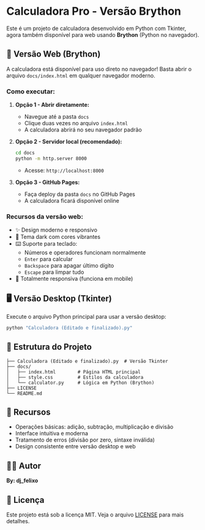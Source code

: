 # Calculadora Pro - Versão Brython

Este é um projeto de calculadora desenvolvido em Python com Tkinter, agora também disponível para web usando **Brython** (Python no navegador).

## 🚀 Versão Web (Brython)

A calculadora está disponível para uso direto no navegador! Basta abrir o arquivo `docs/index.html` em qualquer navegador moderno.

### Como executar:

1. **Opção 1 - Abrir diretamente:**
   - Navegue até a pasta `docs`
   - Clique duas vezes no arquivo `index.html`
   - A calculadora abrirá no seu navegador padrão

2. **Opção 2 - Servidor local (recomendado):**
   ```bash
   cd docs
   python -m http.server 8000
   ```
   - Acesse: `http://localhost:8000`

3. **Opção 3 - GitHub Pages:**
   - Faça deploy da pasta `docs` no GitHub Pages
   - A calculadora ficará disponível online

### Recursos da versão web:
- ✨ Design moderno e responsivo
- 🎨 Tema dark com cores vibrantes
- ⌨️ Suporte para teclado:
  - Números e operadores funcionam normalmente
  - `Enter` para calcular
  - `Backspace` para apagar último dígito
  - `Escape` para limpar tudo
- 📱 Totalmente responsiva (funciona em mobile)

## 🖥️ Versão Desktop (Tkinter)

Execute o arquivo Python principal para usar a versão desktop:

```bash
python "Calculadora (Editado e finalizado).py"
```

## 📁 Estrutura do Projeto

```
├── Calculadora (Editado e finalizado).py  # Versão Tkinter
├── docs/
│   ├── index.html        # Página HTML principal
│   ├── style.css         # Estilos da calculadora
│   └── calculator.py     # Lógica em Python (Brython)
├── LICENSE
└── README.md
```

## 🎨 Recursos

- Operações básicas: adição, subtração, multiplicação e divisão
- Interface intuitiva e moderna
- Tratamento de erros (divisão por zero, sintaxe inválida)
- Design consistente entre versão desktop e web

## 👨‍💻 Autor

**By: dj_felixo**

## 📄 Licença

Este projeto está sob a licença MIT. Veja o arquivo [LICENSE](LICENSE) para mais detalhes.
